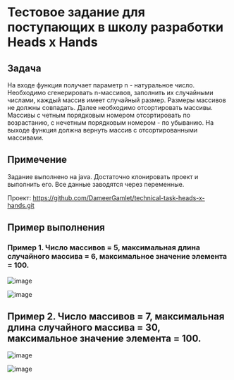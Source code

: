 # Тестовое задание для поступающих в школу разработки Heads x Hands

## Задача

На входе функция получает параметр n - натуральное число. Необходимо сгенерировать n-массивов, заполнить их случайными числами, каждый массив имеет случайный размер. Размеры массивов не должны совпадать. Далее необходимо отсортировать массивы. Массивы с четным порядковым номером отсортировать по возрастанию, с нечетным порядковым номером - по убыванию. На выходе функция должна вернуть массив с отсортированными массивами.

## Примечение

Задание выполнено на java. Достаточно клонировать проект и выполнить его. Все данные заводятся через переменные.

Проект: https://github.com/DameerGamlet/technical-task-heads-x-hands.git

## Пример выполнения

### Пример 1. Число массивов = 5, максимальная длина случайного массива = 6, максимальное значение элемента = 100.

![image](https://user-images.githubusercontent.com/74682814/133120048-93f04cb8-806d-4f62-8901-78e616be22c6.png "Пример 1. До сортировки")

![image](https://user-images.githubusercontent.com/74682814/133120299-82050e23-d52d-4bb7-b649-1f233585fc1a.png "Пример 2. После сортировки")

## Пример 2. Число массивов = 7, максимальная длина случайного массива = 30, максимальное значение элемента = 100.

![image](https://user-images.githubusercontent.com/74682814/133121326-18e54116-18f4-4421-bdbe-f9cc66cf300b.png "Пример 2. До сортировки")

![image](https://user-images.githubusercontent.com/74682814/133121380-e42b813f-c468-4120-a229-400fdf753526.png "Пример 2. После сортировки")
